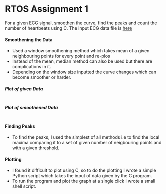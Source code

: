 # RTOS Assignment 1
For a given ECG signal, smoothen the curve, find the peaks and count the number of heartbeats using C.
The input ECG data file is [here](Samples.xlsx)

#### Smoothening the Data
- Used a window smoothening method which takes mean of a given neighbouring points for every point and re-plos
- Instead of the mean, median method can also be used but there are complications in it.
- Depending on the window size inputted the curve changes which can become smoother or harder.

##### Plot of given Data
![]()

##### Plot of smoothened Data
![]()

#### Finding Peaks
- To find the peaks, I used the simplest of all methods i.e to find the local maxima comparing it to a set of given number of neigbouring points and with a given threshold.

#### Plotting
- I found it difficult to plot using C, so to do the plotting I wrote a simple Python script which takes the input of data given by the C program.
- To run the program and plot the graph at a single click I wrote a small shell script.
